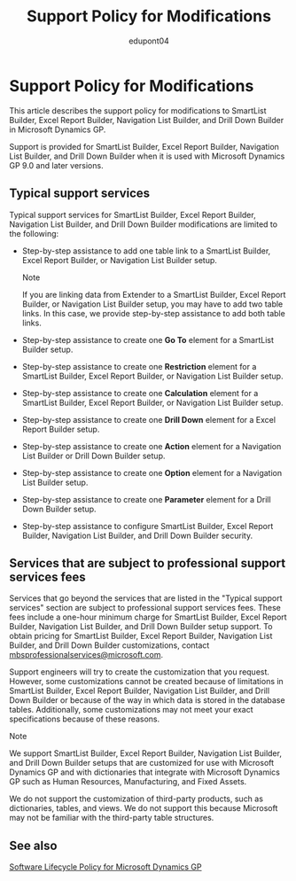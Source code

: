 ﻿---
title: Support Policy for Modifications 
description: View the support policy for modifications to S​martList Builder, Excel Report Builder, Navigation List Builder, and Drill Down Builder in Microsoft Dynamics GP
ms.date: 10/23/2020
ms.topic: article
ms.prod: dynamics-gp
author: edupont04
ms.author: edupont
---

# Support Policy for Modifications

This article describes the support policy for modifications to S​martList Builder, Excel Report Builder, Navigation List Builder, and Drill Down Builder in Microsoft Dynamics GP.

Support is provided for SmartList Builder, Excel Report Builder, Navigation List Builder, and Drill Down Builder when it is used with Microsoft Dynamics GP 9.0 and later versions.

## Typical support services

Typical support services for SmartList Builder, Excel Report Builder, Navigation List Builder, and Drill Down Builder modifications are limited to the following:

- Step-by-step assistance to add one table link to a SmartList Builder, Excel Report Builder, or Navigation List Builder setup.

    > [!NOTE]
    > If you are linking data from Extender to a SmartList Builder, Excel Report Builder, or Navigation List Builder setup, you may have to add two table links. In this case, we provide step-by-step assistance to add both table links. 

- Step-by-step assistance to create one **Go To** element for a SmartList Builder setup.

- Step-by-step assistance to create one **Restriction** element for a SmartList Builder, Excel Report Builder, or Navigation List Builder setup.

- Step-by-step assistance to create one **Calculation** element for a SmartList Builder, Excel Report Builder, or Navigation List Builder setup.

- Step-by-step assistance to create one **Drill Down** element for a Excel Report Builder setup.

- Step-by-step assistance to create one **Action** element for a Navigation List Builder or Drill Down Builder setup.

- Step-by-step assistance to create one **Option** element for a Navigation List Builder setup.

- Step-by-step assistance to create one **Parameter** element for a Drill Down Builder setup.

- Step-by-step assistance to configure SmartList Builder, Excel Report Builder, Navigation List Builder, and Drill Down Builder security.

## Services that are subject to professional support services fees

Services that go beyond the services that are listed in the "Typical support services" section are subject to professional support services fees. These fees include a one-hour minimum charge for SmartList Builder, Excel Report Builder, Navigation List Builder, and Drill Down Builder setup support. To obtain pricing for SmartList Builder, Excel Report Builder, Navigation List Builder, and Drill Down Builder customizations, contact [mbsprofessionalservices@microsoft.com](mailto:mbsprofessionalservices@microsoft.com).

Support engineers will try to create the customization that you request. However, some customizations cannot be created because of limitations in SmartList Builder, Excel Report Builder, Navigation List Builder, and Drill Down Builder or because of the way in which data is stored in the database tables. Additionally, some customizations may not meet your exact specifications because of these reasons.

> [!NOTE]
> We support SmartList Builder, Excel Report Builder, Navigation List Builder, and Drill Down Builder setups that are customized for use with Microsoft Dynamics GP and with dictionaries that integrate with Microsoft Dynamics GP such as Human Resources, Manufacturing, and Fixed Assets.
>
> We do not support the customization of third-party products, such as dictionaries, tables, and views. We do not support this because Microsoft may not be familiar with the third-party table structures.

## See also

[Software Lifecycle Policy for Microsoft Dynamics GP](lifecycle.md)  

